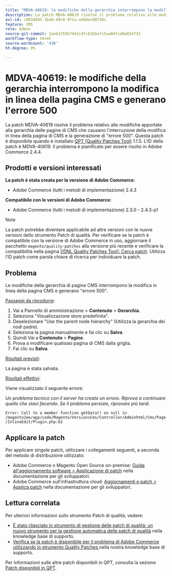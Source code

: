 ```yaml
---
title: "MDVA-40619: le modifiche della gerarchia interrompono la modifica in linea della pagina CMS e generano l’errore 500"
description: La patch MDVA-40619 risolve il problema relativo alle modifiche apportate alla gerarchia delle pagine di CMS che causano l'interruzione della modifica in linea della pagina di CMS e la generazione di "errore 500". Questa patch è disponibile quando è installato [Quality Patches Tool (QPT)](/help/announcements/adobe-commerce-announcements/magento-quality-patches-released-new-tool-to-self-serve-quality-patches.md) 1.1.5. L'ID della patch è MDVA-40619. Il problema è pianificato per essere risolto in Adobe Commerce 2.4.4.
exl-id: c003d845-1ba0-49c0-9f1a-a4b0ec00f30c
feature: CMS
role: Admin
source-git-commit: 2aeb2355b74d1cdfc62b5e7c5aa04fcd0a654733
workflow-type: tm+mt
source-wordcount: '436'
ht-degree: 0%

---
```


# MDVA-40619: le modifiche della gerarchia interrompono la modifica in linea della pagina CMS e generano l&#39;errore 500

La patch MDVA-40619 risolve il problema relativo alle modifiche apportate alla gerarchia delle pagine di CMS che causano l&#39;interruzione della modifica in linea della pagina di CMS e la generazione di &quot;errore 500&quot;. Questa patch è disponibile quando è installato [QPT (Quality Patches Tool)](/help/announcements/adobe-commerce-announcements/magento-quality-patches-released-new-tool-to-self-serve-quality-patches.md) 1.1.5. L&#39;ID della patch è MDVA-40619. Il problema è pianificato per essere risolto in Adobe Commerce 2.4.4.

## Prodotti e versioni interessati

**La patch è stata creata per la versione di Adobe Commerce:**

* Adobe Commerce (tutti i metodi di implementazione) 2.4.3

**Compatibile con le versioni di Adobe Commerce:**

* Adobe Commerce (tutti i metodi di implementazione) 2.3.0 - 2.4.3-p1

>[!NOTE]
>
>La patch potrebbe diventare applicabile ad altre versioni con le nuove versioni dello strumento Patch di qualità. Per verificare se la patch è compatibile con la versione di Adobe Commerce in uso, aggiornare il pacchetto `magento/quality-patches` alla versione più recente e verificare la compatibilità nella pagina [[!DNL Quality Patches Tool]: Cerca patch](https://experienceleague.adobe.com/tools/commerce-quality-patches/index.html?lang=it). Utilizza l’ID patch come parola chiave di ricerca per individuare la patch.

## Problema

Le modifiche della gerarchia di pagine CMS interrompono la modifica in linea della pagina CMS e generano &quot;errore 500&quot;.

<u>Passaggi da riprodurre</u>:

1. Vai a Pannello di amministrazione > **Contenuto** > **Gerarchia**.
1. Seleziona &quot;Visualizzazione store predefinita&quot;.
1. Deselezionare &quot;Use the parent node hierarchy&quot; (Utilizza la gerarchia dei nodi padre).
1. Seleziona la pagina manualmente e fai clic su **Salva**.
1. Quindi Vai a **Contenuto** > **Pagine**.
1. Prova a modificare qualsiasi pagina di CMS dalla griglia.
1. Fai clic su **Salva**.

<u>Risultati previsti</u>:

La pagina è stata salvata.

<u>Risultati effettivi</u>:

Viene visualizzato il seguente errore:

*Un problema tecnico con il server ha creato un errore. Riprova a continuare quello che stavi facendo. Se il problema persiste, riprovare più tardi.*

`Error: Call to a member function getData() on null in /magento2ee/app/code/Magento/VersionsCms/Controller/Adminhtml/Cms/Page/InlineEdit/Plugin.php:62`

## Applicare la patch

Per applicare singole patch, utilizzare i collegamenti seguenti, a seconda del metodo di distribuzione utilizzato:

* Adobe Commerce o Magento Open Source on-premise: [Guida all&#39;aggiornamento software > Applicazione di patch](https://experienceleague.adobe.com/it/docs/commerce-operations/tools/quality-patches-tool/usage) nella documentazione per gli sviluppatori.
* Adobe Commerce sull&#39;infrastruttura cloud: [Aggiornamenti e patch > Applica patch](https://experienceleague.adobe.com/it/docs/commerce-cloud-service/user-guide/develop/upgrade/apply-patches) nella documentazione per gli sviluppatori.

## Lettura correlata

Per ulteriori informazioni sullo strumento Patch di qualità, vedere:

* [È stato rilasciato lo strumento di gestione delle patch di qualità: un nuovo strumento per la gestione automatica delle patch di qualità](/help/announcements/adobe-commerce-announcements/magento-quality-patches-released-new-tool-to-self-serve-quality-patches.md) nella knowledge base di supporto.
* [Verifica se la patch è disponibile per il problema di Adobe Commerce utilizzando lo strumento Quality Patches ](/help/support-tools/patches-available-in-qpt-tool/check-patch-for-magento-issue-with-magento-quality-patches.md) nella nostra knowledge base di supporto.

Per informazioni sulle altre patch disponibili in QPT, consulta la sezione [Patch disponibili in QPT](https://support.magento.com/hc/en-us/sections/360010506631-Patches-available-in-MQP-tool-).
